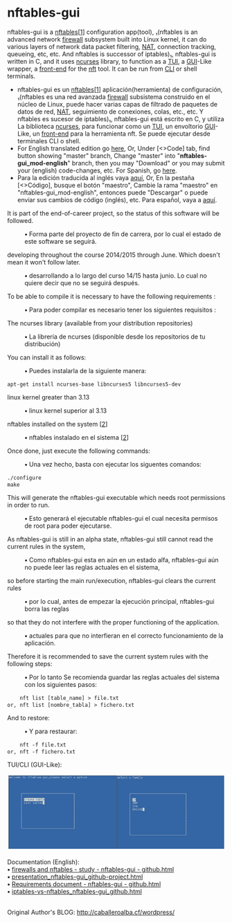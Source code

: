 # nftables-gui
nftables-gui is a <a href="https://en.wikipedia.org/wiki/Nftables">nftables</a>[<a href="https://www.netfilter.org/projects/nftables/index.html">1</a>] configuration app(tool), ₁(nftables is an advanced network <a href="https://en.wikipedia.org/wiki/Firewall%5F%28computing%29">firewall</a> subsystem built into Linux kernel, it can do various layers of network data packet filtering, <a href="https://en.wikipedia.org/wiki/Network%5Faddress%5Ftranslation">NAT</a>, connection tracking, queueing, etc, etc. And nftables is successor of iptables)₁, nftables-gui is written in C, and it uses <a href="https://en.wikipedia.org/wiki/Ncurses">ncurses</a> library, to function as a <a href="https://en.wikipedia.org/wiki/Text-based%5Fuser%5Finterface">TUI</a>, a <a href="https://en.wikipedia.org/wiki/Graphical%5Fuser%5Finterface">GUI</a>-Like wrapper, a <a href="https://en.wikipedia.org/wiki/Front-end%5F%28computing%29">front-end</a> for the <a href="https://manpages.debian.org/buster/nftables/nft.8.en.html">nft</a> tool. It can be run from <a href="https://en.wikipedia.org/wiki/Command-line%5Finterface">CLI</a> or shell terminals.  
* nftables-gui es un <a href="https://es.wikipedia.org/wiki/Nftables">nftables</a>[<a href="https://www.netfilter.org/projects/nftables/index.html">1</a>] aplicación(herramienta) de configuración, ₁(nftables es una red avanzada <a href="https://es.wikipedia.org/wiki/Firewall%5F%28computing%29">firewall</a> subsistema construido en el núcleo de Linux, puede hacer varias capas de filtrado de paquetes de datos de red, <a href="https://es.wikipedia.org/wiki/Network%5Faddress%5Ftranslation">NAT</a>, seguimiento de conexiones, colas, etc., etc. Y nftables es sucesor de iptables)₁, nftables-gui está escrito en C, y utiliza La biblioteca <a href="https://es.wikipedia.org/wiki/Ncurses">ncurses</a>, para funcionar como un <a href="https://es.wikipedia.org/wiki/Text-based%5Fuser%5Finterface">TUI</a>, un envoltorio <a href="https://es.wikipedia.org/wiki/Graphical%5Fuser%5Finterface">GUI</a>-Like, un <a href="https://es.wikipedia.org/wiki/Front-end%5F%28computing%29">front-end</a> para la herramienta nft. Se puede ejecutar desde terminales CLI o shell.
* For English translated edition go <a href="https://github.com/atErik/nftables-gui/tree/nftables-gui_mod-english">here</a>, Or, Under &#91;&lt;&gt;Code&#93; tab, find button showing "master" branch, Change "master" into "**nftables-gui_mod-english**" branch, then you may "Download" or you may submit your (english) code-changes, etc. For Spanish, go <a href="https://github.com/atErik/nftables-gui">here</a>.
* Para la edición traducida al inglés vaya <a href="https://github.com/atErik/nftables-gui/tree/nftables-gui_mod-english">aquí</a>, Or, En la pestaña &#91;&lt;&gt;Código&#93;, busque el botón "maestro", Cambie la rama "maestro" en "nftables-gui_mod-english", entonces puede "Descargar" o puede enviar sus cambios de código (inglés), etc. Para español, vaya a <a href="https://github.com/atErik/nftables-gui">aquí</a>.

<div>It is part of the end-of-career project, so the status of this software will be followed.<dl>
<dd><b class="b">•</b> Forma parte del proyecto de fin de carrera, por lo cual el estado de este software se seguirá.</dd></dl>
</div>

<div>developing throughout the course 2014/2015 through June. Which doesn't mean it won't follow later.<dl>
<dd><b class="b">•</b> desarrollando a lo largo del curso 14/15 hasta junio. Lo cual no quiere decir que no se seguirá después.</dd></dl>
</div>

<div>To be able to compile it is necessary to have the following requirements :<dl>
<dd><b class="b">•</b> Para poder compilar es necesario tener los siguientes requisitos :</dd></dl>
</div>

<div>The ncurses library (available from your distribution repositories)<dl>
<dd><b class="b">•</b> La librería de ncurses (disponible desde los repositorios de tu distribución)</dd></dl>
</div>

<div>You can install it as follows:<dl>
<dd><b class="b">•</b> Puedes instalarla de la siguiente manera:</dd></dl>
</div>

	apt-get install ncurses-base libncurses5 libncurses5-dev

<div>linux kernel greater than 3.13<dl>
<dd><b class="b">•</b> linux kernel superior al 3.13</dd></dl>
</div>

<div>nftables installed on the system [<a href="https://wiki.nftables.org/wiki-nftables/index.php/Building_and_installing_nftables_from_sources">2</a>]<dl>
<dd><b class="b">•</b> nftables instalado en el sistema [<a href="https://wiki.nftables.org/wiki-nftables/index.php/Building_and_installing_nftables_from_sources">2</a>]</dd></dl>
</div>

<div>Once done, just execute the following commands:<dl>
<dd><b class="b">•</b> Una vez hecho, basta con ejecutar los siguentes comandos:</dd></dl>
</div>

	./configure
	make

<div>This will generate the nftables-gui executable which needs root permissions in order to run.<dl>
<dd><b class="b">•</b> Esto generará el ejecutable nftables-gui el cual necesita permisos de root para poder ejecutarse.</dd></dl>
</div>

<div>As nftables-gui is still in an alpha state, nftables-gui still cannot read the current rules in the system,<dl>
<dd><b class="b">•</b> Como nftables-gui esta en aún en un estado alfa, nftables-gui aún no puede leer las reglas actuales en el sistema,</dd></dl>
</div>

<div>so before starting the main run/execution, nftables-gui clears the current rules<dl>
<dd><b class="b">•</b> por lo cual, antes de empezar la ejecución principal, nftables-gui borra las reglas</dd></dl>
</div>

<div>so that they do not interfere with the proper functioning of the application.<dl>
<dd><b class="b">•</b> actuales para que no interfieran en el correcto funcionamiento de la aplicación.</dd></dl>
</div>

<div>Therefore it is recommended to save the current system rules with the following steps:<dl>
<dd><b class="b">•</b> Por lo tanto Se recomienda guardar las reglas actuales del sistema con los siguientes pasos:</dd></dl>
</div>

	    nft list [table_name] > file.txt
	or, nft list [nombre_tabla] > fichero.txt

<div>And to restore:<dl>
<dd><b class="b">•</b> Y para restaurar:</dd></dl>
</div>

	    nft -f file.txt
	or, nft -f fichero.txt

TUI/CLI (GUI-Like):<br />
<div width="100%"><nobr><img src="Documentation%28English%29/presentation%5Fnftables-gui%5Fgithub-project%5Ffiles/prsnt%5F19-26%5F1.png" /></nobr></div>

Documentation (English):<br />
<b>•</b> <a href="https://htmlpreview.github.io/?https://github.com/atErik/nftables-gui/blob/nftables-gui%5Fmod-english/Documentation%28English%29/firewalls%20and%20nftables%20-%20study%20-%20nftables-gui%20-%20github.html">firewalls and nftables - study - nftables-gui - github.html</a><br />
<b>•</b> <a href="https://htmlpreview.github.io/?https://github.com/atErik/nftables-gui/blob/nftables-gui%5Fmod-english/Documentation%28English%29/presentation%5Fnftables-gui%5Fgithub-project.html">presentation_nftables-gui_github-project.html</a><br />
<b>•</b> <a href="https://htmlpreview.github.io/?https://github.com/atErik/nftables-gui/blob/nftables-gui%5Fmod-english/Documentation%28English%29/Requirements%20document%20-%20nftables-gui%20-%20github.html">Requirements document - nftables-gui - github.html</a><br />
<b>•</b> <a href="https://htmlpreview.github.io/?https://github.com/atErik/nftables-gui/blob/nftables-gui%5Fmod-english/Documentation%28English%29/iptables-vs-nftables%5Fnftables-gui%5Fgithub.html">iptables-vs-nftables_nftables-gui_github.html</a><br />
<br />

Original Author's BLOG: http://caballeroalba.cf/wordpress/
